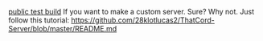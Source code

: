[public test build](https://turbowarp.org/572613405/embed?cloud_host=wss://c06b81b5-ce4b-44c9-a8b6-da2d6141f4ae.id.repl.co)
If you want to make a custom server. Sure? Why not.
Just follow this tutorial:
https://github.com/28klotlucas2/ThatCord-Server/blob/master/README.md
